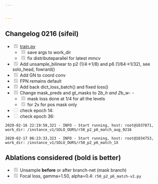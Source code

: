 ```yaml
---


---
```


<h2 id="changelog-0216-sifeil">Changelog 0216 (sifeil)</h2>
<ul>
<li class="task-list-item"><input type="checkbox" class="task-list-item-checkbox" checked="true" disabled=""> <a href="http://train.py">train.py</a>
<ul>
<li class="task-list-item"><input type="checkbox" class="task-list-item-checkbox" checked="true" disabled=""> save args to work_dir</li>
<li class="task-list-item"><input type="checkbox" class="task-list-item-checkbox" checked="true" disabled=""> fix distributeparallel for latest mmcv</li>
</ul>
</li>
<li class="task-list-item"><input type="checkbox" class="task-list-item-checkbox" checked="true" disabled=""> Add unsample_bilinear to p2 (1/4-&gt;1/8) and p6 (1/64-&gt;1/32), see solo_head, fowrard()</li>
<li class="task-list-item"><input type="checkbox" class="task-list-item-checkbox" checked="true" disabled=""> Add GN to coord conv</li>
<li class="task-list-item"><input type="checkbox" class="task-list-item-checkbox" checked="true" disabled=""> FPN remains default</li>
<li class="task-list-item"><input type="checkbox" class="task-list-item-checkbox" checked="true" disabled=""> Add back dict_loss_batch() and fixed loss()</li>
<li class="task-list-item"><input type="checkbox" class="task-list-item-checkbox" checked="true" disabled=""> Change mask_preds and gt_masks to 2<em>b_h and 2</em>b_w- -
<ul>
<li class="task-list-item"><input type="checkbox" class="task-list-item-checkbox" checked="true" disabled=""> mask loss done at 1/4 for all the levels</li>
<li class="task-list-item"><input type="checkbox" class="task-list-item-checkbox" checked="true" disabled=""> for 2x for pos mask only</li>
</ul>
</li>
<li class="task-list-item"><input type="checkbox" class="task-list-item-checkbox" disabled=""> check epoch 14:</li>
<li class="task-list-item"><input type="checkbox" class="task-list-item-checkbox" disabled=""> check epoch 36:</li>
</ul>
<p><code>2020-02-16 22:19:50,321 - INFO - Start running, host: root@1037871, work_dir: /instance_v1/SOLO_OURS/r50_p2_p6_match_aug_0216</code></p>
<p><code>2020-02-17 06:23:33,323 - INFO - Start running, host: root@1034753, work_dir: /instance_v1/SOLO_OURS/r50_p2_p6_match_1X</code></p>
<h2 id="ablations-considered-bold-is-better">Ablations considered (bold is better)</h2>
<ul>
<li class="task-list-item"><input type="checkbox" class="task-list-item-checkbox" checked="true" disabled=""> Unsample <strong>before</strong> or after branch-net (mask branch)</li>
<li class="task-list-item"><input type="checkbox" class="task-list-item-checkbox" checked="true" disabled="">  Focal loss, gamma=1.50, alpha=0.4: <code>r50_p2_p6_match-v2.py</code></li>
</ul>

